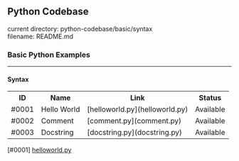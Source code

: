 ## Python Codebase

current directory: python-codebase/basic/syntax  
filename: README.md  

### Basic Python Examples
----
#### Syntax

<table>
  <tr>
    <th>ID</th>
    <th>Name</th>
    <th>Link</th>
    <th>Status</th>
  </tr>
<tr>
  <td>#0001</td>
  <td>Hello World</td>
  <td>[helloworld.py](helloworld.py)</td>
  <td>Available</td>
</tr>
  <tr>
  <td>#0002</td>
  <td>Comment</td>
  <td>[comment.py](comment.py)</td>
  <td>Available</td>
</tr>
  <tr>
  <td>#0003</td>
  <td>Docstring</td>
  <td>[docstring.py](docstring.py)</td>
  <td>Available</td>
</tr>
</table>


[#0001] [helloworld.py](helloworld.py)
